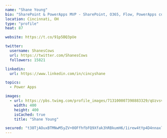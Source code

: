 ```yaml
---
name: "Shane Young"
bio: "SharePoint & PowerApps MVP - SharePoint, O365, Flow, PowerApps consulting? @PowerApps911 | Pure Snark? You found it."
location: Cincinnati, OH
type: "profile"
heat: 87

website: https://t.co/91p5BQ3pUe

twitter:
  username: ShanesCows
  url: https://twitter.com/ShanesCows
  followers: 15821

linkedin:
  url: https://www.linkedin.com/in/cincyshane

topics:
  - Power Apps

images:
  - url: https://pbs.twimg.com/profile_images/713100007398883329/qUzvsvQ3_400x400.jpg
    width: 400
    height: 400
    isCached: true
    title: "Shane Young"

secured: "t38TjAOuxBTMNwM5yZV+0OFfhfbFQ9Xfak3hRBkumH6/1irew4tYp4D4nnaxlLSYyY4FQhnLyOWAKzr+dHygJqHtd+P0v6rsuS9mqtytzRw7GePezzfB320NMWN9nrzdbXVInRM0KR3ggw8mJsRyOjxoh0JzG98r5C1D9wIDvKyXwJP6dy52MYVuvW8ZqNiHlO96MQkKW9Feovq4lIRNuNQbY4oYiaJhUxQtMrDFEKwwYc17whAyBKlaNMYwKGjhYNNPpJniM5rwWDvg6UclMd1oDUgF0x/k7TnQNz1OC+Aad+3fOowcEXEbr5q7EpTbnq/+wZx067axk1q+G3cEPGAKjQSq0GoIF6XCqTEbNFyKn4HeAhGw+bvPcXWOTBU15A80gg294ZRBas/dcfgPDfOH8z4u8bsEzASrFb2I6TQ=;CFa50SlrUEo1QssQHGTSqA=="
---
```


